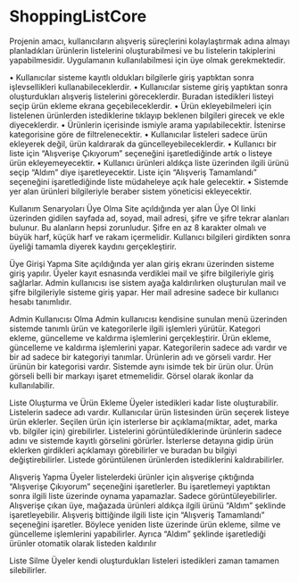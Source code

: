 # ShoppingListCore
Projenin amacı, kullanıcıların alışveriş süreçlerini kolaylaştırmak adına almayı planladıkları ürünlerin
listelerini oluşturabilmesi ve bu listelerin takiplerini yapabilmesidir.
Uygulamanın kullanılabilmesi için üye olmak gerekmektedir.

• Kullanıcılar sisteme kayıtlı oldukları bilgilerle giriş yaptıktan sonra işlevsellikleri
kullanabileceklerdir.
• Kullanıcılar sisteme giriş yaptıktan sonra oluşturdukları alışveriş listelerini göreceklerdir. Buradan
istedikleri listeyi seçip ürün ekleme ekrana geçebileceklerdir.
• Ürün ekleyebilmeleri için listelenen ürünlerden istediklerine tıklayıp beklenen bilgileri girecek ve
ekle diyeceklerdir.
• Ürünlerin içerisinde ismiyle arama yapılabilecektir. İstenirse kategorisine göre de filtrelenecektir.
• Kullanıcılar listeleri sadece ürün ekleyerek değil, ürün kaldırarak da güncelleyebileceklerdir.
• Kullanıcı bir liste için “Alışverişe Çıkıyorum” seçeneğini işaretlediğinde artık o listeye ürün
ekleyemeyecektir.
• Kullanıcı ürünleri aldıkça liste üzerinden ilgili ürünü seçip “Aldım” diye işaretleyecektir. Liste için
“Alışveriş Tamamlandı” seçeneğini işaretlediğinde liste müdaheleye açık hale gelecektir.
• Sistemde yer alan ürünleri bilgileriyle beraber sistem yöneticisi ekleyecektir.

Kullanım Senaryoları
Üye Olma
Site açıldığında yer alan Üye Ol linki üzerinden gidilen sayfada ad, soyad, mail adresi, şifre ve şifre tekrar
alanları bulunur. Bu alanların hepsi zorunludur. Şifre en az 8 karakter olmalı ve büyük harf, küçük harf ve
rakam içermelidir. Kullanıcı bilgileri girdikten sonra üyeliği tamamla diyerek kaydını gerçekleştirir.

Üye Girişi Yapma
Site açıldığında yer alan giriş ekranı üzerinden sisteme giriş yapılır. Üyeler kayıt esnasında verdiklei mail
ve şifre bilgileriyle giriş sağlarlar. Admin kullanıcısı ise sistem ayağa kaldırılırken oluşturulan mail ve şifre
bilgileriyle sisteme giriş yapar.
Her mail adresine sadece bir kullanıcı hesabı tanımlıdır.

Admin Kullanıcısı Olma
Admin kullanıcısı kendisine sunulan menü üzerinden sistemde tanımlı ürün ve kategorilerle ilgili işlemleri
yürütür. Kategori ekleme, güncelleme ve kaldırma işlemlerini gerçekleştirir. Ürün ekleme, güncelleme ve
kaldırma işlemlerini yapar.
Kategorilerin sadece adı vardır ve bir ad sadece bir kategoriyi tanımlar.
Ürünlerin adı ve görseli vardır. Her ürünün bir kategorisi vardır. Sistemde aynı isimde tek bir ürün olur.
Ürün görseli belli bir markayı işaret etmemelidir. Görsel olarak ikonlar da kullanılabilir.

Liste Oluşturma ve Ürün Ekleme
Üyeler istedikleri kadar liste oluşturabilir. Listelerin sadece adı vardır.
Kullanıcılar ürün listesinden ürün seçerek listeye ürün eklerler. Seçilen ürün için isterlerse bir
açıklama(miktar, adet, marka vb. bilgiler için) girebilirler.
Listelerini görüntülediklerinde ürünlerin sadece adını ve sistemde kayıtlı görselini görürler. İsterlerse
detayına gidip ürün eklerken girdikleri açıklamayı görebilirler ve buradan bu bilgiyi değiştirebilirler.
Listede görüntülenen ürünlerden istediklerini kaldırabilirler.

Alışveriş Yapma
Üyeler listelerdeki ürünler için alışverişe çıktığında “Alışverişe Çıkıyorum” seçeneğini işaretlerler. Bu
işaretlemeyi yaptıktan sonra ilgili liste üzerinde oynama yapamazlar. Sadece görüntüleyebilirler.
Alışverişe çıkan üye, mağazada ürünleri aldıkça ilgili ürünü “Aldım” şeklinde işaretleyebilir.
Alışveriş bittiğinde ilgili liste için “Alışveriş Tamamlandı” seçeneğini işaretler. Böylece yeniden liste
üzerinde ürün ekleme, silme ve güncelleme işlemlerini yapabilirler. Ayrıca “Aldım” şeklinde işaretlediği
ürünler otomatik olarak listeden kaldırılır

Liste Silme
Üyeler kendi oluşturdukları listeleri istedikleri zaman tamamen silebilirler.
